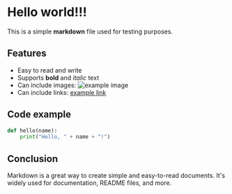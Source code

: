 # Hello world!!!

This is a simple **markdown** file used for testing purposes.

## Features

- Easy to read and write
- Supports **bold** and *italic* text
- Can include images: ![example image](example.png)
- Can include links: [example link](https://www.example.com)

## Code example

```python
def hello(name):
    print("Hello, " + name + "!")
```

## Conclusion

Markdown is a great way to create simple and easy-to-read documents. It's widely used for documentation, README files, and more.
